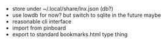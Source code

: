 * store under ~/.local/share/lnx.json (db?)
* use lowdb for now? but switch to sqlite in the future maybe
* reasonable cli interface
* import from pinboard
* export to standard bookmarks.html type thing
